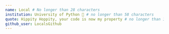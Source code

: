 ```yaml
---
name: Local # No longer than 28 characters
institution: University of Python 🚩 # no longer than 58 characters
quote: Hippity Hoppity, your code is now my property # no longer than 100 characters, avoid using quotes(") to guarantee the format remains the same.
github_user: LocalsGithub
---
```

